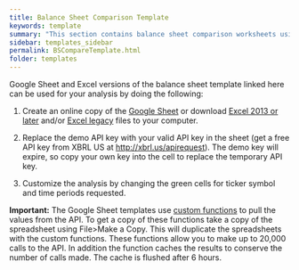 ```yaml
---
title: Balance Sheet Comparison Template
keywords: template
summary: "This section contains balance sheet comparison worksheets using XBRL data."
sidebar: templates_sidebar
permalink: BSCompareTemplate.html
folder: templates
---
```


Google Sheet and Excel versions of the balance sheet template linked here can be used for your analysis by doing the following:

1. Create an online copy of the <a href="https://docs.google.com/spreadsheets/d/1NT6dPSJAu8GJX8pq-MlZ17ORixNW7nkW0pdIMq90nH4/edit?usp=sharing" target="_blank">Google Sheet</a> or download [Excel 2013 or later](https://github.com/xbrlus/data_analysis_toolkit/blob/master/templates/BSCompare.xlsx?raw=true) and/or [Excel legacy](https://github.com/xbrlus/data_analysis_toolkit/blob/master/templates/BSCompare.xlsm?raw=true) files to your computer. 

2. Replace the demo API key with your valid API key in the sheet (get a free API key from XBRL US at http://xbrl.us/apirequest). The demo key will expire, so copy your own key into the cell to replace the temporary API key.

3. Customize the analysis by changing the green cells for ticker symbol and time periods requested.

**Important:** The Google Sheet templates use [custom functions](gsheetFunctions) to pull the values from the API.  To get a copy of these functions take a copy of the spreadsheet using File>Make a Copy. This will duplicate the spreadsheets with  the custom functions.  These functions allow you to make up to 20,000 calls to the API.  In addition the function caches the results to conserve the number of calls made. The cache is flushed after 6 hours.
